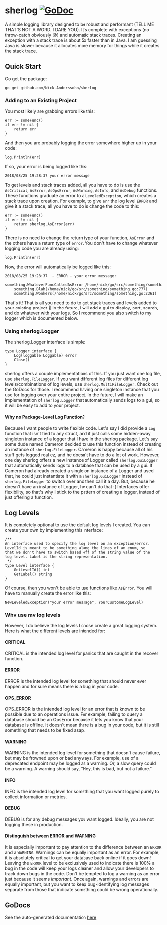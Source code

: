 # sherlog [![GoDoc](https://godoc.org/github.com/Nick-Anderssohn/sherlog?status.svg)](https://godoc.org/github.com/Nick-Anderssohn/sherlog)
A simple logging library designed to be robust and performant (TELL ME THAT'S NOT A WORD. I DARE YOU). It's complete
with exceptions (no throw-catch obviously :disappointed:) and automatic stack traces. Creating an exception
with a stack trace is about 5x faster than in Java. I am guessing Java is slower because it allocates more memory for
things while it creates the stack trace.

## Quick Start
Go get the package:
```
go get github.com/Nick-Anderssohn/sherlog
```
### Adding to an Existing Project
You most likely are grabbing errors like this:
```
err := someFunc()
if err != nil {
    return err
}
```
And then you are probably logging the error somewhere higher up in your code:
```
log.Println(err)
```
If so, your error is being logged like this:
```
2018/08/25 19:28:37 your error message
```
To get levels and stack traces added, all you have to do is use the `AsCritical`, `AsError`, `AsOpsError`, `AsWarning`, `AsInfo`, and `AsDebug`
functions. These functions graduate an error to a `LeveledException`, which creates a stack trace upon creation. For example, to give 
`err` the log level `ERROR` and give it a stack trace, all you have to do is change the code to this:
```
err := someFunc()
if err != nil {
    return sherlog.AsError(err)
}
```
There is no need to change the return type of your function, `AsError` and the others have a return type of `error`. You don't have to change
whatever logging code you are already using:
```
log.Println(err)
```
Now, the error will automatically be logged like this:
```
2018/08/25 19:28:37  - ERROR - your error message:
	something.WhateverFuncCalledAsError(/home/nick/go/src/something/something.go:57)
	something.Blah(/home/nick/go/src/something/something.go:777)
	something.Wonkers(/home/nick/go/src/something/something.go:2361)
```
That's it! That is all you need to do to get stack traces and levels added to your existing project :slightly_smiling_face:
In the future, I will add a gui to display, sort, search, and do whatever with your logs. So I recommend you also switch to my logger
which is documented below.

### Using sherlog.Logger
The sherlog.Logger interface is simple:
```
type Logger interface {
	Log(loggable Loggable) error
	Close()
}
```
sherlog offers a couple implementations of this. If you just want one log file, use `sherlog.FileLogger`. If you want different log files
for different log levels/combinations of log levels, use `sherlog.MultiFileLogger`. Check out the GoDocs for those. I recommend having one singleton
instance that you use for logging over your entire project. In the future, I will make an implementation of `sherlog.Logger` that automatically
sends logs to a gui, so it will be easy to add to your project.

#### Why no Package-Level Log Function?
Because I want people to write flexible code. Let's say I did provide a `Log` function that isn't tied to any struct, and it just calls
some hidden-away singleton instance of a logger that I have in the sherlog package. Let's say some dude named Cameron decided to use this 
function instead of creating an instance of `sherlog.FileLogger`. Cameron is happy because all of his stuff gets logged real ez, and he doesn't
have to do a lot of work. However, one day sherlog offers a new instance of Logger called `sherlog.GuiLogger` that automatically sends logs
to a database that can be used by a gui. If Cameron had already created a singleton instance of a Logger and used that, he could just instantiate
it with a `sherlog.GuiLogger` instead of `sherlog.FileLogger` to switch over and then call it a day. But, because he doesn't have an instance of Logger, he can't do that :( Interfaces
offer flexibility, so that's why I stick to the pattern of creating a logger, instead of just offering a function.

## Log Levels
It is completely optional to use the default log levels I created. You can create your own by implementing this interface:
```
/**
An interface used to specify the log level on an exception/error.
LevelId is meant to be something along the lines of an enum, so
that we don't have to switch based off of the string value of the
log level. Label is the string representation.
 */
type Level interface {
	GetLevelId() int
	GetLabel() string
}
```
Of course, then you won't be able to use functions like `AsError`. You will have to manually create the error like this:
```
NewLeveledException("your error message", YourCustomeLogLevel)
```
### Why use my log levels
However, I do believe the log levels I chose create a great logging system. Here is what the different levels are intended for:

#### CRITICAL
CRITICAL is the intended log level for panics that are caught in the recover function.

#### ERROR
ERROR is the intended log level for something that should never ever happen and for sure
means there is a bug in your code.

#### OPS_ERROR
OPS_ERROR is the intended log level for an error that is known to be possible due to an operations issue.
For example, failing to query a database should be an OpsError because it lets you know that your database is
offline. It doesn't mean there is a bug in your code, but it is still something that needs to be fixed asap.

#### WARNING
WARNING is the intended log level for something that doesn't cause failure, but may be frowned
upon or bad anyways. For example, use of a deprecated endpoint may be logged as a warning. Or, a slow query could be a 
warning. A warning should say, "Hey, this is bad, but not a failure."

#### INFO
INFO is the intended log level for something that you want logged purely to collect information or metrics.

#### DEBUG
DEBUG is for any debug messages you want logged. Ideally, you are not logging these in production.

#### Distinguish between ERROR and WARNING
It is especially important to pay attention to the difference between an `ERROR` and a `WARNING`. Warnings can be equally
important as an error. For example, it is absolutely critical to get your database back online if it goes down! Leaving the
`ERROR` level to be exclusively used to indicate there is 100% a bug in the code will keep your logs cleaner and allow your
developers to track down bugs in the code. Don't be tempted to log a warning as an error just because it seems _important_.
Once again, warnings and errors are equally important, but you want to keep bug-identifying log messages separate from those
that indicate something could be wrong operationally.

## GoDocs
See the auto-generated documentation [here](https://godoc.org/github.com/Nick-Anderssohn/sherlog)

